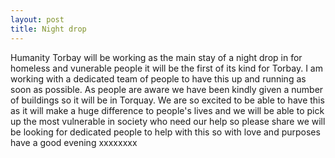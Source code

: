 ```yaml
---
layout: post
title: Night drop
---
```

Humanity Torbay will be working as the main stay of a night drop in for homeless and vunerable people it will be the first of its kind for Torbay. 
I am working with a dedicated team of people to have this up and running as soon as possible. As people are aware we have been kindly given a number of buildings so it will be in Torquay. We are so excited to be able to have this as it will make a huge difference to people's lives and we will be able to pick up the most vulnerable in society who need our help so please share we will be looking for dedicated people to help with this so with love and purposes have a good evening xxxxxxxx